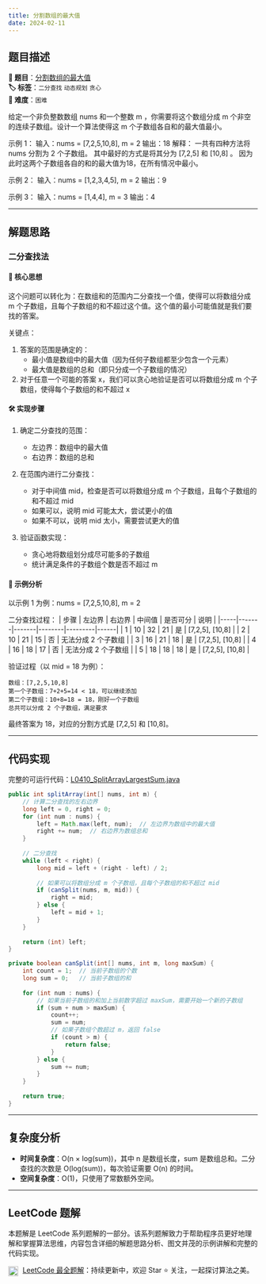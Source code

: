 ```yaml
---
title: 分割数组的最大值
date: 2024-02-11
---
```


## 题目描述

**🔗 题目**：[分割数组的最大值](https://leetcode.cn/problems/split-array-largest-sum/description/)  
**🏷️ 标签**：`二分查找` `动态规划` `贪心`  
**🔴 难度**：`困难`  

给定一个非负整数数组 nums 和一个整数 m ，你需要将这个数组分成 m 个非空的连续子数组。设计一个算法使得这 m 个子数组各自和的最大值最小。

示例 1：
输入：nums = [7,2,5,10,8], m = 2
输出：18
解释：
一共有四种方法将 nums 分割为 2 个子数组。
其中最好的方式是将其分为 [7,2,5] 和 [10,8] 。
因为此时这两个子数组各自的和的最大值为18，在所有情况中最小。

示例 2：
输入：nums = [1,2,3,4,5], m = 2
输出：9

示例 3：
输入：nums = [1,4,4], m = 3
输出：4

---

## 解题思路

### 二分查找法

#### 📝 核心思想
这个问题可以转化为：在数组和的范围内二分查找一个值，使得可以将数组分成 m 个子数组，且每个子数组的和不超过这个值。这个值的最小可能值就是我们要找的答案。

关键点：
1. 答案的范围是确定的：
   - 最小值是数组中的最大值（因为任何子数组都至少包含一个元素）
   - 最大值是数组的总和（即只分成一个子数组的情况）
2. 对于任意一个可能的答案 x，我们可以贪心地验证是否可以将数组分成 m 个子数组，使得每个子数组的和不超过 x

#### 🛠️ 实现步骤
1. 确定二分查找的范围：
   - 左边界：数组中的最大值
   - 右边界：数组的总和

2. 在范围内进行二分查找：
   - 对于中间值 mid，检查是否可以将数组分成 m 个子数组，且每个子数组的和不超过 mid
   - 如果可以，说明 mid 可能太大，尝试更小的值
   - 如果不可以，说明 mid 太小，需要尝试更大的值

3. 验证函数实现：
   - 贪心地将数组划分成尽可能多的子数组
   - 统计满足条件的子数组个数是否不超过 m

#### 🧩 示例分析
以示例 1 为例：nums = [7,2,5,10,8], m = 2

二分查找过程：
| 步骤 | 左边界 | 右边界 | 中间值 | 是否可分 | 说明 |
|-----|-------|-------|--------|---------|------|
| 1 | 10 | 32 | 21 | 是 | [7,2,5], [10,8] |
| 2 | 10 | 21 | 15 | 否 | 无法分成 2 个子数组 |
| 3 | 16 | 21 | 18 | 是 | [7,2,5], [10,8] |
| 4 | 16 | 18 | 17 | 否 | 无法分成 2 个子数组 |
| 5 | 18 | 18 | 18 | 是 | [7,2,5], [10,8] |

验证过程（以 mid = 18 为例）：
```
数组：[7,2,5,10,8]
第一个子数组：7+2+5=14 < 18，可以继续添加
第二个子数组：10+8=18 = 18，刚好一个子数组
总共可以分成 2 个子数组，满足要求
```

最终答案为 18，对应的分割方式是 [7,2,5] 和 [10,8]。

---

## 代码实现

完整的可运行代码：[L0410_SplitArrayLargestSum.java](../src/main/java/L0410_SplitArrayLargestSum.java)

```java
public int splitArray(int[] nums, int m) {
    // 计算二分查找的左右边界
    long left = 0, right = 0;
    for (int num : nums) {
        left = Math.max(left, num);  // 左边界为数组中的最大值
        right += num;  // 右边界为数组总和
    }
    
    // 二分查找
    while (left < right) {
        long mid = left + (right - left) / 2;
        
        // 如果可以将数组分成 m 个子数组，且每个子数组的和不超过 mid
        if (canSplit(nums, m, mid)) {
            right = mid;
        } else {
            left = mid + 1;
        }
    }
    
    return (int) left;
}

private boolean canSplit(int[] nums, int m, long maxSum) {
    int count = 1;  // 当前子数组的个数
    long sum = 0;   // 当前子数组的和
    
    for (int num : nums) {
        // 如果当前子数组的和加上当前数字超过 maxSum，需要开始一个新的子数组
        if (sum + num > maxSum) {
            count++;
            sum = num;
            // 如果子数组个数超过 m，返回 false
            if (count > m) {
                return false;
            }
        } else {
            sum += num;
        }
    }
    
    return true;
}
```

---

## 复杂度分析

- **时间复杂度**：O(n × log(sum))，其中 n 是数组长度，sum 是数组总和。二分查找的次数是 O(log(sum))，每次验证需要 O(n) 的时间。
- **空间复杂度**：O(1)，只使用了常数额外空间。

---

## LeetCode 题解

本题解是 LeetCode 系列题解的一部分。该系列题解致力于帮助程序员更好地理解和掌握算法思维，内容包含详细的解题思路分析、图文并茂的示例讲解和完整的代码实现。

<img src="https://github.githubassets.com/images/modules/logos_page/GitHub-Mark.png" alt="GitHub" width="20" style="vertical-align: middle; margin-right: 5px"> [LeetCode 最全题解](https://github.com/LjyYano/LeetCode)：持续更新中，欢迎 Star ⭐️ 关注，一起探讨算法之美。 